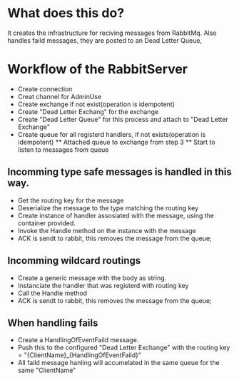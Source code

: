 ﻿# What does this do?

It creates the infrastructure for reciving messages from RabbitMq. 
Also handles faild messages, they are posted to an Dead Letter Queue, 




# Workflow of the RabbitServer

* Create connection
* Creat channel for AdminUse
* Create exchange if not exist(operation is idempotent)
* Create "Dead Letter Exchang" for the exchange
* Create "Dead Letter Queue" for this process and attach to "Dead Letter Exchange"
* Create queue for all registerd handlers, if not exists(operation is idempotent)
** Attached queue to exchange from step 3
** Start to listen to messages from queue

## Incomming type safe messages is handled in this way. 

* Get the routing key for the message
* Deserialize the message to the type matching the routing key
* Create instance of handler assosiated with the message, using the container provided. 
* Invoke the Handle method on the instance with the message
* ACK is sendt to rabbit, this removes the message from the queue;

## Incomming wildcard routings 

* Create a generic message with the body as string.
* Instanciate the handler that was registerd with routing key
* Call the Handle method
* ACK is sendt to rabbit, this removes the message from the queue;

## When handling fails

* Create a HandlingOfEventFaild message. 
* Push this to the configured "Dead Letter Exchange" with the routing key = "{ClientName}_{HandlingOfEventFaild}"
* All faild message hanling will accumelated in the same queue for the same "ClientName"

